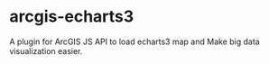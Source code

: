 # arcgis-echarts3
A plugin for ArcGIS JS API to load echarts3 map and Make big data visualization easier.
